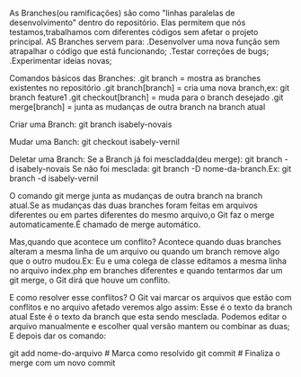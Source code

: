 As Branches(ou ramificações) são como "linhas paralelas de desenvolvimento" dentro do repositório.
Elas permitem que nós testamos,trabalhamos com diferentes códigos sem afetar o projeto principal.
AS Branches servem para:
.Desenvolver uma nova função sem atrapalhar o código que está funcionando;
.Testar correções de bugs;
.Experimentar ideias novas;

Comandos básicos das Branches:
.git branch = mostra as branches existentes no repositório
.git branch[branch] = cria uma nova branch,ex: git branch feature1
.git checkout[branch] = muda para o branch desejado
.git merge[branch] = junta as mudanças de outra branch na branch atual



 Criar uma Branch:
 git branch isabely-novais

Mudar uma Banch:
git checkout isabely-vernil

Deletar uma Branch:
Se a Branch já foi mescladda(deu merge): git branch -d isabely-novais
Se não foi mesclada: git branch -D nome-da-branch.Ex: git branch -d isabely-vernil


O comando git merge junta as mudanças de outra branch na branch atual.Se as mudanças das duas branches foram feitas
 em arquivos diferentes ou  em partes diferentes do mesmo arquivo,o Git faz o merge automaticamente.É chamado de merge automático.

 Mas,quando que acontece um conflito?
 Acontece quando duas branches alteram a mesma linha de um arquivo ou quando um branch remove algo que o outro mudou.Ex:
 Eu e uma colega de classe editamos a mesma linha no arquivo index.php em branches diferentes e quando tentarmos dar um git merge,
o Git dirá que houve um conflito.

E como resolver esse conflitos?
O Git vai marcar os arquivos que estão com conflitos e no arquivo afetado veremos algo assim:
Esse é o texto da branch atual
Este é o texto da branch que esta sendo mesclada.
Podemos editar o arquivo manualmente e escolher qual versão mantem ou combinar as duas;
E depois dar os comando:

git add nome-do-arquivo         # Marca como resolvido
git commit                      # Finaliza o merge com um novo commit
